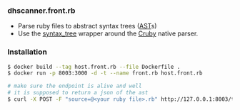 ### dhscanner.front.rb

- Parse ruby files to abstract syntax trees ([AST][1]s)
- Use the [syntax_tree][2] wrapper around the [Cruby][3] native parser.

### Installation

```bash
$ docker build --tag host.front.rb --file Dockerfile .
$ docker run -p 8003:3000 -d -t --name front.rb host.front.rb

# make sure the endpoint is alive and well
# it is supposed to return a json of the ast
$ curl -X POST -F "source=@<your ruby file>.rb" http://127.0.0.1:8003/to/native/cruby/ast
```

[1]: https://en.wikipedia.org/wiki/Abstract_syntax_tree
[2]: https://github.com/ruby-syntax-tree/syntax_tree
[3]: https://en.wikipedia.org/wiki/Ruby_MRI